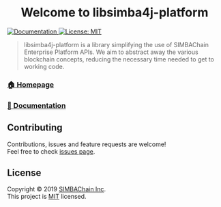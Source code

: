 <h1 align="center">Welcome to libsimba4j-platform</h1>
<p>
  <a href="https://simbachain.github.io/libsimba4j-platform/">
    <img alt="Documentation" src="https://img.shields.io/badge/documentation-yes-brightgreen.svg?style=flat" target="_blank" />
  </a>
  <a href="https://github.com/SIMBAChain/libsimba4j-platform/blob/master/LICENSE">
    <img alt="License: MIT" src="https://img.shields.io/badge/License-MIT-yellow.svg?style=flat" target="_blank" />
  </a>
</p>

> libsimba4j-platform is a library simplifying the use of SIMBAChain Enterprise Platform APIs.
> We aim to abstract away the various blockchain concepts, reducing the necessary time needed to
> get to working code.

### [🏠 Homepage](https://github.com/simbachain/libsimba4j-platform#readme)

### [📝 Documentation](https://simbachain.github.io/libsimba4j-platform/)

## Contributing

Contributions, issues and feature requests are welcome!<br />Feel free to
check [issues page](https://github.com/simbachain/libsimba4j-platform/issues).

## License

Copyright © 2019 [SIMBAChain Inc](https://simbachain.com/).<br />
This project is [MIT](https://github.com/SIMBAChain/libsimba4j-platform/blob/master/LICENSE) licensed.

